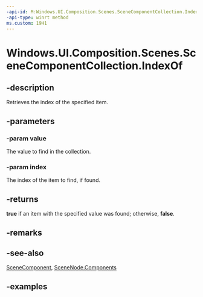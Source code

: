 ```yaml
---
-api-id: M:Windows.UI.Composition.Scenes.SceneComponentCollection.IndexOf(Windows.UI.Composition.Scenes.SceneComponent,System.UInt32@)
-api-type: winrt method
ms.custom: 19H1
---
```


<!-- Method syntax.
public bool SceneComponentCollection.IndexOf(SceneComponent value, UInt32 index)
-->

# Windows.UI.Composition.Scenes.SceneComponentCollection.IndexOf

## -description

Retrieves the index of the specified item.



## -parameters
### -param value

The value to find in the collection.

### -param index

The index of the item to find, if found.

## -returns

**true** if an item with the specified value was found; otherwise, **false**.

## -remarks

## -see-also

[SceneComponent](scenecomponent.md), [SceneNode.Components](scenenode_components.md)

## -examples

